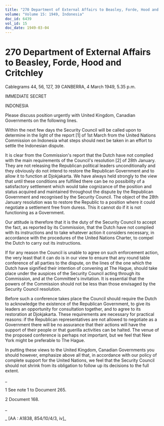 ```yaml
---
title: "270 Department of External Affairs to Beasley, Forde, Hood and Critchley"
volume: "Volume 15: 1949, Indonesia"
doc_id: 6439
vol_id: 15
doc_date: 1949-03-04
---
```


# 270 Department of External Affairs to Beasley, Forde, Hood and Critchley

Cablegrams 44, 56, 127, 39 CANBERRA, 4 March 1949, 5.35 p.m.

IMMEDIATE SECRET

INDONESIA

Please discuss position urgently with United Kingdom, Canadian Governments on the following lines.

Within the next few days the Security Council will be called upon to determine in the light of the report [1] of 1st March from the United Nations Commission on Indonesia what steps should next be taken in an effort to settle the Indonesian dispute.

It is clear from the Commission's report that the Dutch have not complied with the main requirements of the Council's resolution [2] of 28th January. They are not releasing the Republican political leaders unconditionally and they obviously do not intend to restore the Republican Government and to allow it to function at Djokjakarta. We have always held strongly to the view that until these conditions are fulfilled there can be no possibility of a satisfactory settlement which would take cognizance of the position and status acquired and maintained throughout the dispute by the Republican Government and recognised by the Security Council. The object of the 28th January resolution was to restore the Republic to a position where it could negotiate a settlement free from duress. This it cannot do if it is not functioning as a Government.

Our attitude is therefore that it is the duty of the Security Council to accept the fact, as reported by its Commission, that the Dutch have not complied with its instructions and to take whatever action it considers necessary, in accordance with the procedures of the United Nations Charter, to compel the Dutch to carry out its instructions.

If for any reason the Council is unable to agree on such enforcement action, the very least that it can do is in our view to ensure that any round table conference of all parties to the dispute, on the lines of the one which the Dutch have signified their intention of convening at The Hague, should take place under the auspices of the Security Council acting through its Commission, and at the Committee's invitation. It is essential that the powers of the Commission should not be less than those envisaged by the Security Council resolution.

Before such a conference takes place the Council should require the Dutch to acknowledge the existence of the Republican Government, to give its leaders an opportunity for consultation together, and to agree to its restoration at Djokjakarta. These requirements are necessary for practical reasons: if the Republican representatives are not allowed to negotiate as a Government there will be no assurance that their actions will have the support of their people or that guerilla activities can be halted. The venue of the proposed conference is perhaps not important, but we feel that New York might be preferable to The Hague.

In putting these views to the United Kingdom, Canadian Governments you should however, emphasize above all that, in accordance with our policy of complete support for the United Nations, we feel that the Security Council should not shrink from its obligation to follow up its decisions to the full extent.

_

1 See note 1 to Document 265.

2 Document 168.

_

_ [AA : A1838, 854/10/4/3, iv]_

